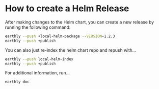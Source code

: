 # How to create a Helm Release

After making changes to the Helm chart, you can create a new release by running the following command:

```bash
earthly --push +local-helm-package --VERSION=1.2.3
earthly --push +publish
```

You can also just re-index the helm chart repo and repush with...

```bash
earthly --push local-helm-index
earthly --push +publish
```

For additional information, run...

```bash
earthly doc
```
